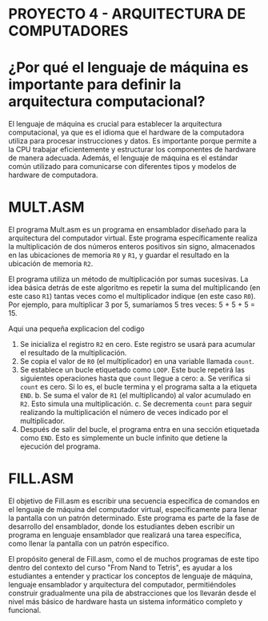 # PROYECTO 4 - ARQUITECTURA DE COMPUTADORES

# ¿Por qué el lenguaje de máquina es importante para definir la arquitectura computacional?

El lenguaje de máquina es crucial para establecer la arquitectura computacional, ya que es el idioma que el hardware de la computadora utiliza para procesar instrucciones y datos. Es importante porque permite a la CPU trabajar eficientemente y estructurar los componentes de hardware de manera adecuada. Además, el lenguaje de máquina es el estándar común utilizado para comunicarse con diferentes tipos y modelos de hardware de computadora.

# MULT.ASM

El programa Mult.asm es un programa en ensamblador diseñado para la arquitectura del computador virtual. Este programa específicamente realiza la multiplicación de dos números enteros positivos sin signo, almacenados en las ubicaciones de memoria `R0` y `R1`, y guardar el resultado en la ubicación de memoria `R2`.

El programa utiliza un método de multiplicación por sumas sucesivas. La idea básica detrás de este algoritmo es repetir la suma del multiplicando (en este caso `R1`) tantas veces como el multiplicador indique (en este caso `R0`). Por ejemplo, para multiplicar 3 por 5, sumaríamos 5 tres veces: 5 + 5 + 5 = 15.

Aqui una pequeña explicacion del codigo
1. Se inicializa el registro `R2` en cero. Este registro se usará para acumular el resultado de la multiplicación.
2. Se copia el valor de `R0` (el multiplicador) en una variable llamada `count`.
3. Se establece un bucle etiquetado como `LOOP`. Este bucle repetirá las siguientes operaciones hasta que `count` llegue a cero:
   a. Se verifica si `count` es cero. Si lo es, el bucle termina y el programa salta a la etiqueta `END`.
   b. Se suma el valor de `R1` (el multiplicando) al valor acumulado en `R2`. Esto simula una multiplicación.
   c. Se decrementa `count` para seguir realizando la multiplicación el número de veces indicado por el multiplicador.
4. Después de salir del bucle, el programa entra en una sección etiquetada como `END`. Esto es simplemente un bucle infinito que detiene la ejecución del programa.

# FILL.ASM

El objetivo de Fill.asm es escribir una secuencia específica de comandos en el lenguaje de máquina del computador virtual, específicamente para llenar la pantalla con un patrón determinado. Este programa es parte de la fase de desarrollo del ensamblador, donde los estudiantes deben escribir un programa en lenguaje ensamblador que realizará una tarea específica, como llenar la pantalla con un patrón específico.

El propósito general de Fill.asm, como el de muchos programas de este tipo dentro del contexto del curso "From Nand to Tetris", es ayudar a los estudiantes a entender y practicar los conceptos de lenguaje de máquina, lenguaje ensamblador y arquitectura del computador, permitiéndoles construir gradualmente una pila de abstracciones que los llevarán desde el nivel más básico de hardware hasta un sistema informático completo y funcional.

